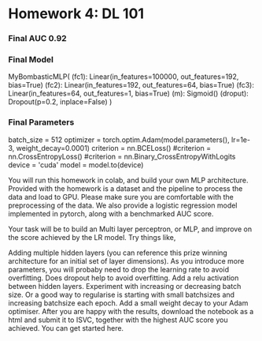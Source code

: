 # Homework 4: DL 101

### Final AUC 0.92

### Final Model
MyBombasticMLP(
  (fc1): Linear(in_features=100000, out_features=192, bias=True)
  (fc2): Linear(in_features=192, out_features=64, bias=True)
  (fc3): Linear(in_features=64, out_features=1, bias=True)
  (m): Sigmoid()
  (droput): Dropout(p=0.2, inplace=False)
)

### Final Parameters
batch_size = 512
optimizer = torch.optim.Adam(model.parameters(), lr=1e-3, weight_decay=0.0001)
criterion = nn.BCELoss()
#criterion = nn.CrossEntropyLoss()
#criterion = nn.Binary_CrossEntropyWithLogits
device = 'cuda'
model = model.to(device)




You will run this homework in colab, and build your own MLP architecture.
Provided with the homework is a dataset and the pipeline to process the data and load to GPU. Please make sure you are comfortable with the preprocessing of the data.
We also provide a logistic regression model implemented in pytorch, along with a benchmarked AUC score.

Your task will be to build an Multi layer perceptron, or MLP, and improve on the score achieved by the LR model.
Try things like,

Adding multiple hidden layers (you can reference this prize winning architecture for an initial set of layer dimensions).
As you introduce more parameters, you will probaby need to drop the learning rate to avoid overfitting.
Does dropout help to avoid overfitting.
Add a relu activation between hidden layers.
Experiment with increasing or decreasing batch size. Or a good way to regularise is starting with small batchsizes and increasing batchsize each epoch.
Add a small weight decay to your Adam optimiser.
After you are happy with the results, download the notebook as a html and submit it to ISVC, together with the highest AUC score you achieved.
You can get started here.
